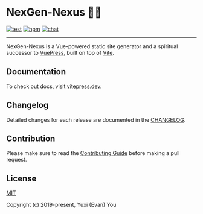 # NexGen-Nexus 📝💨

[![test](https://github.com/XSaitoKungX/vitepress/workflows/Test/badge.svg)](https://github.com/XSaitoKungX/vitepress/actions)
[![npm](https://img.shields.io/npm/v/vitepress)](https://www.npmjs.com/package/vitepress)
[![chat](https://img.shields.io/badge/chat-discord-blue?logo=discord)](https://chat.vuejs.org)

---

NexGen-Nexus is a Vue-powered static site generator and a spiritual successor to [VuePress](https://vuepress.vuejs.org), built on top of [Vite](https://github.com/vitejs/vite).

## Documentation

To check out docs, visit [vitepress.dev](https://vitepress.dev).

## Changelog

Detailed changes for each release are documented in the [CHANGELOG](https://github.com/XSaitoKungX/vitepress/blob/main/CHANGELOG.md).

## Contribution

Please make sure to read the [Contributing Guide](https://github.com/XSaitoKungX/vitepress/blob/main/.github/contributing.md) before making a pull request.

## License

[MIT](https://github.com/XSaitoKungX/vitepress/blob/main/LICENSE)

Copyright (c) 2019-present, Yuxi (Evan) You
